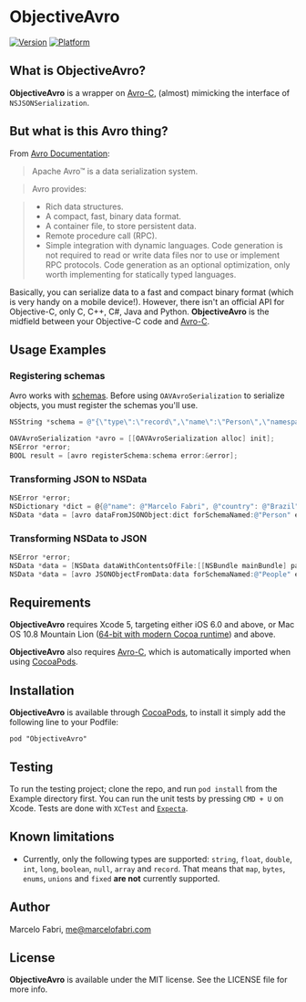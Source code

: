 # ObjectiveAvro

[![Version](http://cocoapod-badges.herokuapp.com/v/ObjectiveAvro/badge.png)](http://cocoadocs.org/docsets/ObjectiveAvro)
[![Platform](http://cocoapod-badges.herokuapp.com/p/ObjectiveAvro/badge.png)](http://cocoadocs.org/docsets/ObjectiveAvro)

## What is ObjectiveAvro?

**ObjectiveAvro** is a wrapper on [Avro-C](http://avro.apache.org/docs/current/api/c/index.html), (almost) mimicking the interface of `NSJSONSerialization`. 

## But what is this Avro thing?

From [Avro Documentation](http://avro.apache.org/docs/current/):

> Apache Avro™ is a data serialization system.

> Avro provides:

>    - Rich data structures.
>    - A compact, fast, binary data format.
>    - A container file, to store persistent data.
>    - Remote procedure call (RPC).
>    - Simple integration with dynamic languages. Code generation is not required to read or write data files nor to use or implement RPC protocols. Code generation as an optional optimization, only worth implementing for statically typed languages.

Basically, you can serialize data to a fast and compact binary format (which is very handy on a mobile device!). However, there isn't an official API for Objective-C, only C, C++, C#, Java and Python. **ObjectiveAvro** is the midfield between your Objective-C code and [Avro-C](http://avro.apache.org/docs/current/api/c/index.html).

## Usage Examples

### Registering schemas

Avro works with [schemas](http://avro.apache.org/docs/current/index.html#schemas). Before using `OAVAvroSerialization` to serialize objects, you must register the schemas you'll use.

```objective-c
NSString *schema = @"{\"type\":\"record\",\"name\":\"Person\",\"namespace\":\"com.movile.objectiveavro.unittest.v1\",\"fields\":[{\"name\":\"name\",\"type\":\"string\"},{\"name\":\"country\",\"type\":\"string\"},{\"name\":\"age\",\"type\":\"int\"}]}";

OAVAvroSerialization *avro = [[OAVAvroSerialization alloc] init];
NSError *error;
BOOL result = [avro registerSchema:schema error:&error];
```    

### Transforming JSON to NSData

```objective-c
NSError *error;
NSDictionary *dict = @{@"name": @"Marcelo Fabri", @"country": @"Brazil", @"age": @20};
NSData *data = [avro dataFromJSONObject:dict forSchemaNamed:@"Person" error:&error];
```

### Transforming NSData to JSON

```objective-c
NSError *error;
NSData *data = [NSData dataWithContentsOfFile:[[NSBundle mainBundle] pathForResource:@"marcelo" ofType:@"avro"]];
NSData *data = [avro JSONObjectFromData:data forSchemaNamed:@"People" error:&error];
```

## Requirements

**ObjectiveAvro** requires Xcode 5, targeting either iOS 6.0 and above, or Mac OS 10.8 Mountain Lion ([64-bit with modern Cocoa runtime](https://developer.apple.com/library/mac/#documentation/Cocoa/Conceptual/ObjCRuntimeGuide/Articles/ocrtVersionsPlatforms.html)) and above.

**ObjectiveAvro** also requires [Avro-C](http://avro.apache.org/docs/current/api/c/index.html), which is automatically imported when using [CocoaPods](http://cocoapods.org).

## Installation

**ObjectiveAvro** is available through [CocoaPods](http://cocoapods.org), to install
it simply add the following line to your Podfile:

    pod "ObjectiveAvro"

## Testing

To run the testing project; clone the repo, and run `pod install` from the Example directory first. You can run the unit tests by pressing `CMD + U` on Xcode.
Tests are done with `XCTest` and [`Expecta`](https://github.com/specta/expecta).

## Known limitations

- Currently, only the following types are supported: `string`, `float`, `double`, `int`, `long`, `boolean`, `null`, `array` and `record`. That means that `map`, `bytes`, `enums`, `unions` and `fixed` **are not** currently supported.

## Author

Marcelo Fabri, me@marcelofabri.com

## License

**ObjectiveAvro** is available under the MIT license. See the LICENSE file for more info.

